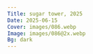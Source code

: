 ```yaml
---
Title: sugar tower, 2025
Date: 2025-06-15
Cover: images/086.webp
Image: images/086@2x.webp
Bg: dark
---
```

